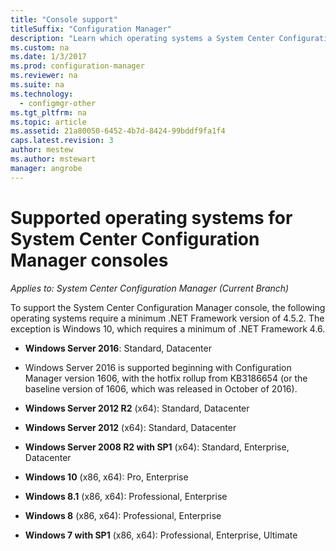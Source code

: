 ```yaml
---
title: "Console support"
titleSuffix: "Configuration Manager"
description: "Learn which operating systems a System Center Configuration Manager console supports."
ms.custom: na
ms.date: 1/3/2017
ms.prod: configuration-manager
ms.reviewer: na
ms.suite: na
ms.technology:
  - configmgr-other
ms.tgt_pltfrm: na
ms.topic: article
ms.assetid: 21a80050-6452-4b7d-8424-99bddf9fa1f4
caps.latest.revision: 3
author: mestew
ms.author: mstewart
manager: angrobe
---
```

# Supported operating systems for System Center Configuration Manager consoles

*Applies to: System Center Configuration Manager (Current Branch)*


 To support the System Center Configuration Manager console, the following operating systems require a minimum .NET Framework version of 4.5.2. The exception is Windows 10, which requires a minimum of .NET Framework 4.6.  

-   **Windows Server 2016**: Standard, Datacenter  
  - Windows Server 2016 is supported beginning with Configuration Manager version 1606, with the hotfix rollup from KB3186654 (or the baseline version of 1606, which was released in October of 2016).  


-   **Windows Server 2012 R2** (x64): Standard, Datacenter  

-   **Windows Server 2012** (x64): Standard, Datacenter  

-   **Windows Server 2008 R2 with SP1** (x64): Standard, Enterprise, Datacenter  

-   **Windows 10** (x86, x64): Pro, Enterprise  

-   **Windows 8.1** (x86, x64): Professional, Enterprise  

-   **Windows 8** (x86, x64): Professional, Enterprise  

-   **Windows 7 with SP1** (x86, x64): Professional, Enterprise, Ultimate  
